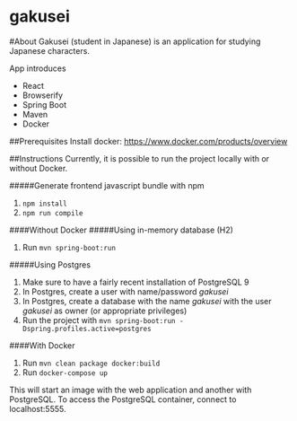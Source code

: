 # gakusei

#About
Gakusei (student in Japanese) is an application for studying Japanese characters.

App introduces

- React
- Browserify
- Spring Boot
- Maven
- Docker

##Prerequisites
Install docker: https://www.docker.com/products/overview

##Instructions
Currently, it is possible to run the project locally with or without Docker.

#####Generate frontend javascript bundle with npm

1. ```npm install```
2. ```npm run compile```

####Without Docker
#####Using in-memory database (H2)

1. Run ```mvn spring-boot:run``` 

#####Using Postgres

1. Make sure to have a fairly recent installation of PostgreSQL 9
2. In Postgres, create a user with name/password *gakusei*
3. In Postgres, create a database with the name *gakusei* with the user *gakusei* as owner (or appropriate privileges)
4. Run the project with ```mvn spring-boot:run -Dspring.profiles.active=postgres```

####With Docker

1. Run ```mvn clean package docker:build```
2. Run ```docker-compose up```

This will start an image with the web application and another with PostgreSQL. To access the PostgreSQL container, connect to localhost:5555.
